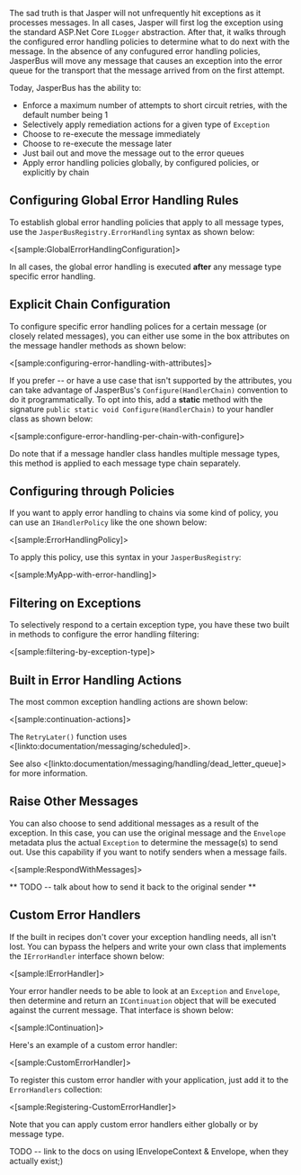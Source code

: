 <!--title: Error Handling-->


The sad truth is that Jasper will not unfrequently hit exceptions as it processes messages. In all cases, Jasper will first log the exception using the standard ASP.Net Core `ILogger` abstraction. After that, it walks through the configured error handling policies to
determine what to do next with the message. In the absence of any confugured error handling policies,
JasperBus will move any message that causes an exception into the error queue for the
transport that the message arrived from on the first attempt.

Today, JasperBus has the ability to:

* Enforce a maximum number of attempts to short circuit retries, with the default number being 1
* Selectively apply remediation actions for a given type of `Exception`
* Choose to re-execute the message immediately
* Choose to re-execute the message later
* Just bail out and move the message out to the error queues
* Apply error handling policies globally, by configured policies, or explicitly by chain


## Configuring Global Error Handling Rules

To establish global error handling policies that apply to all message types, use the
`JasperBusRegistry.ErrorHandling` syntax as shown below:

<[sample:GlobalErrorHandlingConfiguration]>

In all cases, the global error handling is executed **after** any message type specific error handling.


## Explicit Chain Configuration

To configure specific error handling polices for a certain message (or closely related messages),
you can either use some in the box attributes on the message handler methods as shown below:

<[sample:configuring-error-handling-with-attributes]>

If you prefer -- or have a use case that isn't supported by the attributes, you can take advantage of
JasperBus's `Configure(HandlerChain)` convention to do it programmatically. To opt into this, add
a **static** method with the signature `public static void Configure(HandlerChain)` to your handler class
as shown below:

<[sample:configure-error-handling-per-chain-with-configure]>

Do note that if a message handler class handles multiple message types, this method is applied to each
message type chain separately.


## Configuring through Policies

If you want to apply error handling to chains via some kind of policy, you can use an `IHandlerPolicy`
like the one shown below:

<[sample:ErrorHandlingPolicy]>

To apply this policy, use this syntax in your `JasperBusRegistry`:

<[sample:MyApp-with-error-handling]>

## Filtering on Exceptions

To selectively respond to a certain exception type, you have these two built in methods to configure
the error handling filtering:

<[sample:filtering-by-exception-type]>

## Built in Error Handling Actions


The most common exception handling actions are shown below:

<[sample:continuation-actions]>

The `RetryLater()` function uses <[linkto:documentation/messaging/scheduled]>.

See also <[linkto:documentation/messaging/handling/dead_letter_queue]> for more information.


## Raise Other Messages

You can also choose to send additional messages as a result of the exception. In this case, you can
use the original message and the `Envelope` metadata plus the actual `Exception` to determine the
message(s) to send out. Use this capability if you want to notify senders when a message fails.

<[sample:RespondWithMessages]>

** TODO -- talk about how to send it back to the original sender **

## Custom Error Handlers

If the built in recipes don't cover your exception handling needs, all isn't lost. You can bypass
the helpers and write your own class that implements the `IErrorHandler` interface shown below:

<[sample:IErrorHandler]>

Your error handler needs to be able to look at an `Exception` and `Envelope`, then determine and return
an `IContinuation` object that will be executed against the current message. That interface is shown below:

<[sample:IContinuation]>

Here's an example of a custom error handler:

<[sample:CustomErrorHandler]>

To register this custom error handler with your application, just add it to the `ErrorHandlers` collection:

<[sample:Registering-CustomErrorHandler]>

Note that you can apply custom error handlers either globally or by message type.

TODO -- link to the docs on using IEnvelopeContext & Envelope, when they actually exist;)

